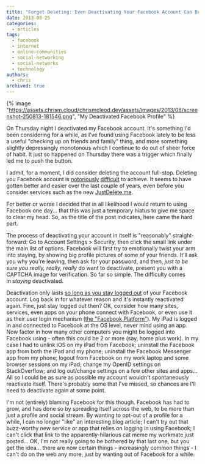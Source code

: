 ```yaml
---
title: "Forget Deleting: Even Deactivating Your Facebook Account Can Be Difficult"
date: 2013-08-25
categories:
  - articles
tags:
  - facebook
  - internet
  - online-communities
  - social-networking
  - social-networks
  - technology
authors:
  - chris
archived: true
---
```


{% image "https://assets.chrism.cloud/chrismcleod.dev/assets/images/2013/08/screenshot-250813-181546.png", "My Deactivated Facebook Profile" %}

On Thursday night I deactivated my Facebook account. It's something I'd been considering for a while, as I've found using Facebook lately to be less a useful "checking up on friends and family" thing, and more something slightly depressingly monotonous which I continue to do out of sheer force of habit. It just so happened on Thursday there was a trigger which finally led me to push the button.

I admit, for a moment, I did consider deleting the account full-stop. Deleting you Facebook account is [notoriously](http://www.nytimes.com/2008/02/11/business/worldbusiness/11iht-11facebook.9919316.html?_r=0) [difficult](http://newsfeed.time.com/2010/05/14/why-is-it-so-hard-to-delete-your-facebook-account/) to achieve. It seems to have gotten better and easier over the last couple of years, even before you consider services such as the new [JustDelete.me](http://justdelete.me/).

For better or worse I decided that in all likelihood I would return to using Facebook one day... that this was just a temporary hiatus to give me space to clear my head. So, as the title of the post indicates, here came the hard part.

The process of deactivating your account in itself is "reasonably" straight-forward: Go to Account Settings > Security, then click the small link under the main list of options. Facebook will first try to emotionally twist your arm into staying, by showing big profile pictures of some of your friends. It'll ask you why you're leaving, then ask for your password, and then, *just to be sure you really, really, really* do want to deactivate, present you with a CAPTCHA image for verification. So far so simple. The difficulty comes in *staying* deactivated.

Deactivation only lasts [so long as you stay logged out](http://techcrunch.com/2010/06/11/calacanis-facebook-profile/) of your Facebook account. Log back in for whatever reason and it's instantly reactivated again. Fine, just stay logged out then? OK, consider how many sites, services, even apps on your phone connect with Facebook, or even use it as their user login mechanism ([the "Facebook Platform"](http://en.wikipedia.org/wiki/Facebook_Platform)). My iPad is logged in and connected to Facebook at the OS level, never mind using an app. Now factor in how many other computers you might be logged into Facebook using - often this could be 2 or more (say, home plus work). In my case I had to unlink iOS on my iPad from Facebook; uninstall the Facebook app from both the iPad and my phone; uninstall the Facebook Messenger app from my phone; logout from Facebook on my work laptop and some browser sessions on my iPad; change my OpenID settings on StackOverflow; and log out/change settings on a few other sites and apps... All so I could be as sure as possible my account wouldn't spontaneously reactivate itself. There's probably some that I've missed, so chances are I'll need to deactivate again at some point.

I'm not (entirely) blaming Facebook for this though. Facebook has had to grow, and has done so by spreading itself across the web, to be more than just a profile and social stream. By wanting to opt-out of a profile for a while, I can no longer "like" an interesting blog article; I can't try out that buzz-worthy new service or app that relies on logging in using Facebook; I can't click that link to the apparently-hilarious cat meme my workmate just posted... OK, I'm not really going to be bothered by that last one, but you get the idea... there are now certain things - increasingly common things - I can't do on the web any more, just by wanting out of Facebook for a while.
